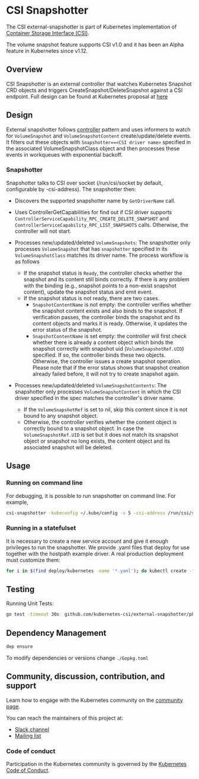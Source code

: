 # CSI Snapshotter

The CSI external-snapshotter is part of Kubernetes implementation of [Container Storage Interface (CSI)](https://github.com/container-storage-interface/spec).

The volume snapshot feature supports CSI v1.0 and it has been an Alpha feature in Kubernetes since v1.12.

## Overview

CSI Snapshotter is an external controller that watches Kubernetes Snapshot CRD objects and triggers CreateSnapshot/DeleteSnapshot against a CSI endpoint. Full design can be found at Kubernetes proposal at [here](https://github.com/kubernetes/community/blob/master/contributors/design-proposals/storage/csi-snapshot.md)

## Design

External snapshotter follows [controller](https://github.com/kubernetes/community/blob/master/contributors/devel/controllers.md) pattern and uses informers to watch for `VolumeSnapshot` and `VolumeSnapshotContent` create/update/delete events. It filters out these objects with `Snapshotter==<CSI driver name>` specified in the associated VolumeSnapshotClass object and then processes these events in workqueues with exponential backoff.

### Snapshotter

Snapshotter talks to CSI over socket (/run/csi/socket by default, configurable by -csi-address). The snapshotter then:

* Discovers the supported snapshotter name by `GetDriverName` call.

* Uses ControllerGetCapabilities for find out if CSI driver supports `ControllerServiceCapability_RPC_CREATE_DELETE_SNAPSHOT` and `ControllerServiceCapability_RPC_LIST_SNAPSHOTS` calls. Otherwise, the controller will not start.

* Processes new/updated/deleted `VolumeSnapshots`: The snapshotter only processes `VolumeSnapshot` that has `snapshotter` specified in its `VolumeSnapshotClass` matches its driver name. The process workflow is as follows
  * If the snapshot status is `Ready`, the controller checks whether the snapshot and its content still binds correctly. If there is any problem with the binding (e.g., snapshot points to a non-exist snapshot content), update the snapshot status and emit event.
  * If the snapshot status is not ready, there are two cases.
    * `SnapshotContentName` is not empty: the controller verifies whether the snapshot content exists and also binds to the snapshot. If verification passes, the controller binds the snapshot and its content objects and marks it is ready. Otherwise, it updates the error status of the snapshot.
    * `SnapshotContentName` is set empty: the controller will first check whether there is already a content object which binds the snapshot correctly with snapshot uid (`VolumeSnapshotRef.UID`) specified. If so, the controller binds these two objects. Otherwise, the controller issues a create snapshot operation. Please note that if the error status shows that snapshot creation already failed before, it will not try to create snapshot again.

* Processes new/updated/deleted `VolumeSnapshotContents`: The snapshotter only processes `VolumeSnapshotContent` in which the CSI driver specified in the spec matches the controller's driver name.
  * If the `VolumeSnapshotRef` is set to nil, skip this content since it is not bound to any snapshot object.
  * Otherwise, the controller verifies whether the content object is correctly bound to a snapshot object. In case the `VolumeSnapshotRef.UID` is set but it does not match its snapshot object or snapshot no long exists, the content object and its associated snapshot will be deleted.

## Usage

### Running on command line

For debugging, it is possible to run snapshotter on command line. For example,

```bash
csi-snapshotter -kubeconfig ~/.kube/config -v 5 -csi-address /run/csi/socket
```

### Running in a statefulset

It is necessary to create a new service account and give it enough privileges to run the snapshotter. We provide .yaml files that deploy for use together with the hostpath example driver. A real production deployment must customize them:

```bash
for i in $(find deploy/kubernetes -name '*.yaml'); do kubectl create -f $i; done
```

## Testing

Running Unit Tests:

```bash
go test -timeout 30s  github.com/kubernetes-csi/external-snapshotter/pkg/controller
```

## Dependency Management

```bash
dep ensure
```

To modify dependencies or versions change `./Gopkg.toml`

## Community, discussion, contribution, and support

Learn how to engage with the Kubernetes community on the [community page](http://kubernetes.io/community/).

You can reach the maintainers of this project at:

* [Slack channel](https://kubernetes.slack.com/messages/sig-storage)
* [Mailing list](https://groups.google.com/forum/#!forum/kubernetes-sig-storage)

### Code of conduct

Participation in the Kubernetes community is governed by the [Kubernetes Code of Conduct](code-of-conduct.md).
